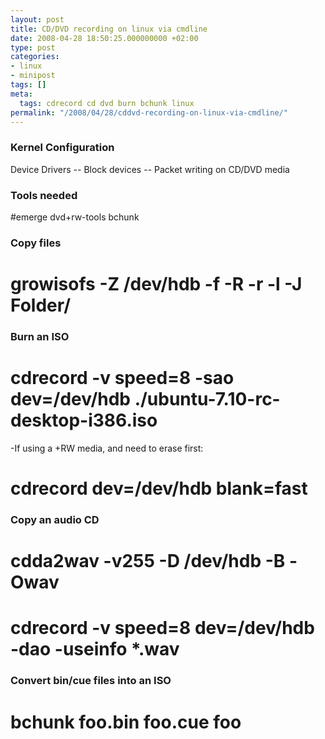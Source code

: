 ```yaml
---
layout: post
title: CD/DVD recording on linux via cmdline
date: 2008-04-28 18:50:25.000000000 +02:00
type: post
categories:
- linux
- minipost
tags: []
meta:
  tags: cdrecord cd dvd burn bchunk linux
permalink: "/2008/04/28/cddvd-recording-on-linux-via-cmdline/"
---
```

### Kernel Configuration

Device Drivers -- Block devices -- Packet writing on CD/DVD media

### Tools needed

#emerge dvd+rw-tools bchunk

### Copy files

# growisofs -Z /dev/hdb -f -R -r -l -J Folder/

### Burn an ISO

# cdrecord -v speed=8 -sao dev=/dev/hdb ./ubuntu-7.10-rc-desktop-i386.iso

-If using a +RW media, and need to erase first:  
# cdrecord dev=/dev/hdb blank=fast

### Copy an audio CD

# cdda2wav -v255 -D /dev/hdb -B -Owav  
# cdrecord -v speed=8 dev=/dev/hdb -dao -useinfo \*.wav

### Convert bin/cue files into an ISO

# bchunk foo.bin foo.cue foo

